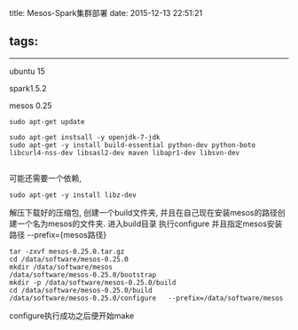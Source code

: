 title: Mesos-Spark集群部署
date: 2015-12-13 22:51:21
## tags:
---


ubuntu 15

spark1.5.2

mesos 0.25

``` shell
sudo apt-get update

sudo apt-get instsall -y openjdk-7-jdk
sudo apt-get -y install build-essential python-dev python-boto libcurl4-nss-dev libsasl2-dev maven libapr1-dev libsvn-dev


```

可能还需要一个依赖,

``` 
sudo apt-get -y install libz-dev
```



解压下载好的压缩包, 创建一个build文件夹, 并且在自己现在安装mesos的路径创建一个名为mesos的文件夹. 进入build目录 执行configure 并且指定mesos安装路径 --prefix={mesos路径}

``` 
tar -zxvf mesos-0.25.0.tar.gz
cd /data/software/mesos-0.25.0
mkdir /data/software/mesos
/data/software/mesos-0.25.0/bootstrap
mkdir -p /data/software/mesos-0.25.0/build
cd /data/software/mesos-0.25.0/build
/data/software/mesos-0.25.0/configure   --prefix=/data/software/mesos
```

configure执行成功之后便开始make



